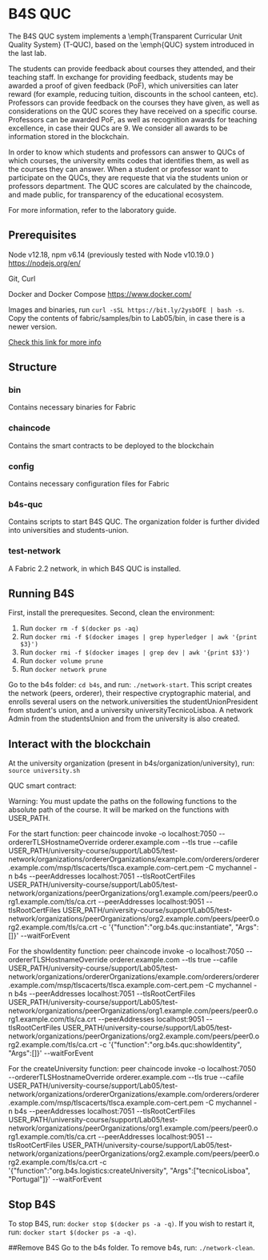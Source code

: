 # B4S QUC
The B4S QUC system implements a \emph{Transparent Curricular Unit Quality System} (T-QUC), based on the \emph{QUC} system introduced in the last lab.

The students can provide feedback about courses they attended, and their teaching staff. In exchange for providing feedback, students may be awarded a proof of given feedback (PoF), which universities can later reward (for example, reducing tuition, discounts in the school canteen, etc). Professors can provide feedback on the courses they have given, as well as considerations on the QUC scores they have received on a specific course. Professors can be awarded PoF, as well as recognition awards for teaching excellence, in case their QUCs are 9. We consider all awards to be information stored in the blockchain.


In order to know which students and professors can answer to QUCs of which courses, the university emits codes that identifies them, as well as the courses they can answer. When a student or professor want to participate on the QUCs, they are requeste that via the students union or professors department. The QUC scores are calculated by the chaincode, and made public, for transparency of the educational ecosystem.

For more information, refer to the laboratory guide.

## Prerequisites
Node v12.18, npm v6.14 (previously tested with Node v10.19.0 )
https://nodejs.org/en/

Git, Curl

Docker and Docker Compose https://www.docker.com/

Images and binaries, run ``curl -sSL https://bit.ly/2ysbOFE | bash -s``. Copy the contents of fabric/samples/bin to Lab05/bin, in case there is a newer version.

[Check this link for more info](https://hyperledger-fabric.readthedocs.io/en/latest/prereqs.html)


## Structure

### bin
Contains necessary binaries for Fabric

### chaincode
Contains the smart contracts to be deployed to the blockchain

### config
Contains necessary configuration files for Fabric

### b4s-quc
Contains scripts to start B4S QUC. The organization folder is further divided into universities and students-union.

### test-network
A Fabric 2.2 network, in which B4S QUC is installed.

## Running B4S
First, install the prerequesites.
Second, clean the environment:
1. Run ``docker rm -f $(docker ps -aq)``
1. Run ``docker rmi -f $(docker images | grep hyperledger | awk '{print $3}')``
1. Run ``docker rmi -f $(docker images | grep dev | awk '{print $3}')``
1. Run ``docker volume prune``
1. Run ``docker network prune``

Go to the b4s folder: ``cd b4s``, and run: ``./network-start``.
This script creates the network (peers, orderer), their respective cryptographic material, and enrolls several users on the network.universities the studentUnionPresident from student's union, and a university universityTecnicoLisboa. A network Admin from the studentsUnion and from the university is also created.


## Interact with the blockchain
At the university organization (present in b4s/organization/university), run: ``source university.sh``

QUC smart contract:

Warning: You must update the paths on the following functions to the absolute path of the course. It will be marked on the functions with USER_PATH.

For the start function:
peer chaincode invoke -o localhost:7050 --ordererTLSHostnameOverride orderer.example.com --tls true --cafile USER_PATH/university-course/support/Lab05/test-network/organizations/ordererOrganizations/example.com/orderers/orderer.example.com/msp/tlscacerts/tlsca.example.com-cert.pem -C mychannel -n b4s --peerAddresses localhost:7051 --tlsRootCertFiles USER_PATH/university-course/support/Lab05/test-network/organizations/peerOrganizations/org1.example.com/peers/peer0.org1.example.com/tls/ca.crt --peerAddresses localhost:9051 --tlsRootCertFiles USER_PATH/university-course/support/Lab05/test-network/organizations/peerOrganizations/org2.example.com/peers/peer0.org2.example.com/tls/ca.crt -c '{"function":"org.b4s.quc:instantiate", "Args":[]}' --waitForEvent

For the showIdentity function:
peer chaincode invoke -o localhost:7050 --ordererTLSHostnameOverride orderer.example.com --tls true --cafile USER_PATH/university-course/support/Lab05/test-network/organizations/ordererOrganizations/example.com/orderers/orderer.example.com/msp/tlscacerts/tlsca.example.com-cert.pem -C mychannel -n b4s --peerAddresses localhost:7051 --tlsRootCertFiles USER_PATH/university-course/support/Lab05/test-network/organizations/peerOrganizations/org1.example.com/peers/peer0.org1.example.com/tls/ca.crt --peerAddresses localhost:9051 --tlsRootCertFiles USER_PATH/university-course/support/Lab05/test-network/organizations/peerOrganizations/org2.example.com/peers/peer0.org2.example.com/tls/ca.crt -c '{"function":"org.b4s.quc:showIdentity", "Args":[]}' --waitForEvent

For the createUniversity function:
peer chaincode invoke -o localhost:7050 --ordererTLSHostnameOverride orderer.example.com --tls true --cafile USER_PATH/university-course/support/Lab05/test-network/organizations/ordererOrganizations/example.com/orderers/orderer.example.com/msp/tlscacerts/tlsca.example.com-cert.pem -C mychannel -n b4s --peerAddresses localhost:7051 --tlsRootCertFiles USER_PATH/university-course/support/Lab05/test-network/organizations/peerOrganizations/org1.example.com/peers/peer0.org1.example.com/tls/ca.crt --peerAddresses localhost:9051 --tlsRootCertFiles USER_PATH/university-course/support/Lab05/test-network/organizations/peerOrganizations/org2.example.com/peers/peer0.org2.example.com/tls/ca.crt -c '{"function":"org.b4s.logistics:createUniversity", "Args":["tecnicoLisboa", "Portugal"]}' --waitForEvent


## Stop B4S
To stop B4S, run: ``docker stop $(docker ps -a -q)``. If you wish to restart it, run: ``docker start $(docker ps -a -q)``.

##Remove B4S
Go to the b4s folder.
To remove b4s, run: ``./network-clean``.
